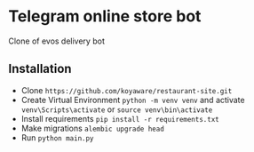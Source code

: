 # Telegram online store bot
Clone of evos delivery bot

## Installation
* Clone `https://github.com/koyaware/restaurant-site.git`
* Create Virtual Environment `python -m venv venv` and activate `venv\Scripts\activate` or `source venv\bin\activate`
* Install requirements `pip install -r requirements.txt`
* Make migrations `alembic upgrade head`
* Run `python main.py`